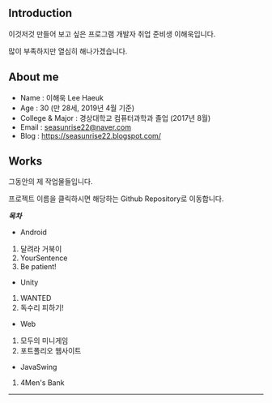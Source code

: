 ## Introduction
이것저것 만들어 보고 싶은 프로그램 개발자 취업 준비생 이해욱입니다.

많이 부족하지만 열심히 해나가겠습니다.

## About me
- Name : 이해욱 Lee Haeuk
- Age : 30 (만 28세, 2019년 4월 기준)
- College & Major : 경상대학교 컴퓨터과학과 졸업 (2017년 8월) 
- Email : seasunrise22@naver.com
- Blog : https://seasunrise22.blogspot.com/

## Works
그동안의 제 작업물들입니다.

프로젝트 이름을 클릭하시면 해당하는 Github Repository로 이동합니다.  

***목차***
- Android
 1. 달려라 거북이
 2. YourSentence
 3. Be patient!
- Unity
 1. WANTED
 2. 독수리 피하기!
- Web
 1. 모두의 미니게임
 2. 포트폴리오 웹사이트
- JavaSwing
 1. 4Men's Bank
---
